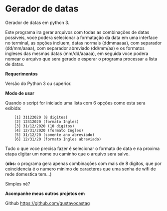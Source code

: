 # Gerador de datas

Gerador de datas em python 3.

Este programa ira gerar arquivos com todas as combinações de datas possiveis, voce podera selecionar a formatação da data em uma interface no terminal, as opções incluem, datas normais (ddmmaaaa), com separador (dd/mm/aaaa), com separador abreviado (dd/mm/aa) e os formatos ingleses das mesmas datas (mm/dd/aaaaa), em seguida voce podera nomear o arquivo que sera gerado e esperar o programa processar a lista de datas.

**Requerimentos**

Versão do Python 3 ou superior.

**Modo de usar**

Quando o script for iniciado uma lista com 6 opções como esta sera exibida:

        [1] 31122020 (8 digitos)
        [2] 12312020 (formato Ingles)
        [3] 31/12/2020 (10 digitos)
        [4] 12/31/2020 (formato Ingles)
        [5] 31/12/20 (somente ano abreviado)
        [6] 12/31/20 (formato Ingles abreviado)
        
Tudo o que voce precisa fazer é selecionar o formato de data e na proxima etapa digitar um nome ou caminho que o arquivo sera salvo.

(**obs:** o programa gera apenas combinações com mais de 8 digitos, que por coincidencia é o numero minimo de caracteres que uma senha de wifi de rede domestica tem...)

Simples né?

**Acompanhe meus outros projetos em**

Github https://github.com/gustavocastag
